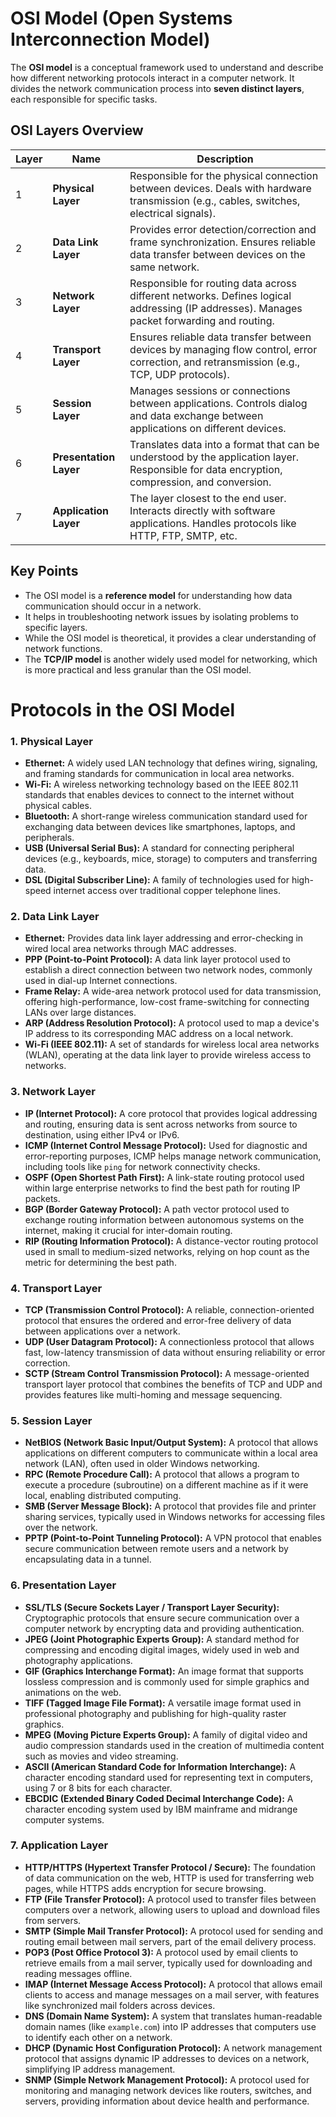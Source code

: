 # OSI Model (Open Systems Interconnection Model)

The **OSI model** is a conceptual framework used to understand and describe how different networking protocols interact in a computer network. It divides the network communication process into **seven distinct layers**, each responsible for specific tasks.

## OSI Layers Overview

| **Layer** | **Name**                  | **Description**                                                                                                                                 |
|-----------|---------------------------|-------------------------------------------------------------------------------------------------------------------------------------------------|
| 1         | **Physical Layer**         | Responsible for the physical connection between devices. Deals with hardware transmission (e.g., cables, switches, electrical signals).       |
| 2         | **Data Link Layer**        | Provides error detection/correction and frame synchronization. Ensures reliable data transfer between devices on the same network.           |
| 3         | **Network Layer**          | Responsible for routing data across different networks. Defines logical addressing (IP addresses). Manages packet forwarding and routing.   |
| 4         | **Transport Layer**        | Ensures reliable data transfer between devices by managing flow control, error correction, and retransmission (e.g., TCP, UDP protocols).     |
| 5         | **Session Layer**          | Manages sessions or connections between applications. Controls dialog and data exchange between applications on different devices.           |
| 6         | **Presentation Layer**     | Translates data into a format that can be understood by the application layer. Responsible for data encryption, compression, and conversion. |
| 7         | **Application Layer**      | The layer closest to the end user. Interacts directly with software applications. Handles protocols like HTTP, FTP, SMTP, etc.                |

## Key Points

- The OSI model is a **reference model** for understanding how data communication should occur in a network.
- It helps in troubleshooting network issues by isolating problems to specific layers.
- While the OSI model is theoretical, it provides a clear understanding of network functions.
- The **TCP/IP model** is another widely used model for networking, which is more practical and less granular than the OSI model.


# Protocols in the OSI Model

### 1. **Physical Layer**

- **Ethernet:** A widely used LAN technology that defines wiring, signaling, and framing standards for communication in local area networks.
- **Wi-Fi:** A wireless networking technology based on the IEEE 802.11 standards that enables devices to connect to the internet without physical cables.
- **Bluetooth:** A short-range wireless communication standard used for exchanging data between devices like smartphones, laptops, and peripherals.
- **USB (Universal Serial Bus):** A standard for connecting peripheral devices (e.g., keyboards, mice, storage) to computers and transferring data.
- **DSL (Digital Subscriber Line):** A family of technologies used for high-speed internet access over traditional copper telephone lines.

### 2. **Data Link Layer**

- **Ethernet:** Provides data link layer addressing and error-checking in wired local area networks through MAC addresses.
- **PPP (Point-to-Point Protocol):** A data link layer protocol used to establish a direct connection between two network nodes, commonly used in dial-up Internet connections.
- **Frame Relay:** A wide-area network protocol used for data transmission, offering high-performance, low-cost frame-switching for connecting LANs over large distances.
- **ARP (Address Resolution Protocol):** A protocol used to map a device's IP address to its corresponding MAC address on a local network.
- **Wi-Fi (IEEE 802.11):** A set of standards for wireless local area networks (WLAN), operating at the data link layer to provide wireless access to networks.

### 3. **Network Layer**

- **IP (Internet Protocol):** A core protocol that provides logical addressing and routing, ensuring data is sent across networks from source to destination, using either IPv4 or IPv6.
- **ICMP (Internet Control Message Protocol):** Used for diagnostic and error-reporting purposes, ICMP helps manage network communication, including tools like `ping` for network connectivity checks.
- **OSPF (Open Shortest Path First):** A link-state routing protocol used within large enterprise networks to find the best path for routing IP packets.
- **BGP (Border Gateway Protocol):** A path vector protocol used to exchange routing information between autonomous systems on the internet, making it crucial for inter-domain routing.
- **RIP (Routing Information Protocol):** A distance-vector routing protocol used in small to medium-sized networks, relying on hop count as the metric for determining the best path.

### 4. **Transport Layer**

- **TCP (Transmission Control Protocol):** A reliable, connection-oriented protocol that ensures the ordered and error-free delivery of data between applications over a network.
- **UDP (User Datagram Protocol):** A connectionless protocol that allows fast, low-latency transmission of data without ensuring reliability or error correction.
- **SCTP (Stream Control Transmission Protocol):** A message-oriented transport layer protocol that combines the benefits of TCP and UDP and provides features like multi-homing and message sequencing.

### 5. **Session Layer**

- **NetBIOS (Network Basic Input/Output System):** A protocol that allows applications on different computers to communicate within a local area network (LAN), often used in older Windows networking.
- **RPC (Remote Procedure Call):** A protocol that allows a program to execute a procedure (subroutine) on a different machine as if it were local, enabling distributed computing.
- **SMB (Server Message Block):** A protocol that provides file and printer sharing services, typically used in Windows networks for accessing files over the network.
- **PPTP (Point-to-Point Tunneling Protocol):** A VPN protocol that enables secure communication between remote users and a network by encapsulating data in a tunnel.

### 6. **Presentation Layer**

- **SSL/TLS (Secure Sockets Layer / Transport Layer Security):** Cryptographic protocols that ensure secure communication over a computer network by encrypting data and providing authentication.
- **JPEG (Joint Photographic Experts Group):** A standard method for compressing and encoding digital images, widely used in web and photography applications.
- **GIF (Graphics Interchange Format):** An image format that supports lossless compression and is commonly used for simple graphics and animations on the web.
- **TIFF (Tagged Image File Format):** A versatile image format used in professional photography and publishing for high-quality raster graphics.
- **MPEG (Moving Picture Experts Group):** A family of digital video and audio compression standards used in the creation of multimedia content such as movies and video streaming.
- **ASCII (American Standard Code for Information Interchange):** A character encoding standard used for representing text in computers, using 7 or 8 bits for each character.
- **EBCDIC (Extended Binary Coded Decimal Interchange Code):** A character encoding system used by IBM mainframe and midrange computer systems.

### 7. **Application Layer**

- **HTTP/HTTPS (Hypertext Transfer Protocol / Secure):** The foundation of data communication on the web, HTTP is used for transferring web pages, while HTTPS adds encryption for secure browsing.
- **FTP (File Transfer Protocol):** A protocol used to transfer files between computers over a network, allowing users to upload and download files from servers.
- **SMTP (Simple Mail Transfer Protocol):** A protocol used for sending and routing email between mail servers, part of the email delivery process.
- **POP3 (Post Office Protocol 3):** A protocol used by email clients to retrieve emails from a mail server, typically used for downloading and reading messages offline.
- **IMAP (Internet Message Access Protocol):** A protocol that allows email clients to access and manage messages on a mail server, with features like synchronized mail folders across devices.
- **DNS (Domain Name System):** A system that translates human-readable domain names (like `example.com`) into IP addresses that computers use to identify each other on a network.
- **DHCP (Dynamic Host Configuration Protocol):** A network management protocol that assigns dynamic IP addresses to devices on a network, simplifying IP address management.
- **SNMP (Simple Network Management Protocol):** A protocol used for monitoring and managing network devices like routers, switches, and servers, providing information about device health and performance.

